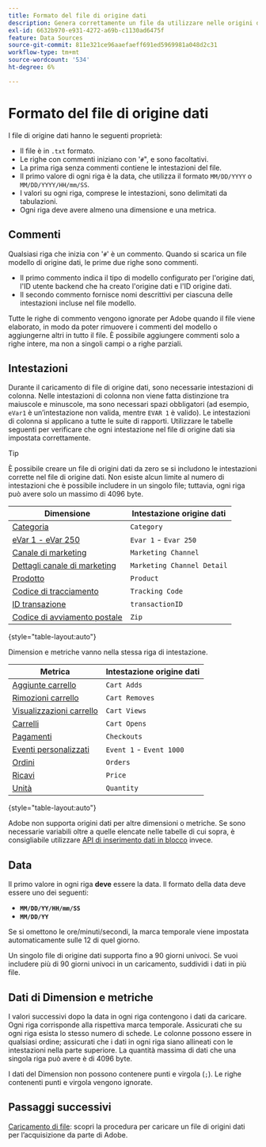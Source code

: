 ```yaml
---
title: Formato del file di origine dati
description: Genera correttamente un file da utilizzare nelle origini dati.
exl-id: 6632b970-e931-4272-a69b-c1130ad6475f
feature: Data Sources
source-git-commit: 811e321ce96aaefaeff691ed5969981a048d2c31
workflow-type: tm+mt
source-wordcount: '534'
ht-degree: 6%

---
```


# Formato del file di origine dati

I file di origine dati hanno le seguenti proprietà:

* Il file è in `.txt` formato.
* Le righe con commenti iniziano con &#39;`#`&quot;, e sono facoltativi.
* La prima riga senza commenti contiene le intestazioni del file.
* Il primo valore di ogni riga è la data, che utilizza il formato `MM/DD/YYYY` o `MM/DD/YYYY/HH/mm/SS`.
* I valori su ogni riga, comprese le intestazioni, sono delimitati da tabulazioni.
* Ogni riga deve avere almeno una dimensione e una metrica.

## Commenti

Qualsiasi riga che inizia con &#39;`#`&#39; è un commento. Quando si scarica un file modello di origine dati, le prime due righe sono commenti.

* Il primo commento indica il tipo di modello configurato per l&#39;origine dati, l&#39;ID utente backend che ha creato l&#39;origine dati e l&#39;ID origine dati.
* Il secondo commento fornisce nomi descrittivi per ciascuna delle intestazioni incluse nel file modello.

Tutte le righe di commento vengono ignorate per Adobe quando il file viene elaborato, in modo da poter rimuovere i commenti del modello o aggiungerne altri in tutto il file. È possibile aggiungere commenti solo a righe intere, ma non a singoli campi o a righe parziali.

## Intestazioni

Durante il caricamento di file di origine dati, sono necessarie intestazioni di colonna. Nelle intestazioni di colonna non viene fatta distinzione tra maiuscole e minuscole, ma sono necessari spazi obbligatori (ad esempio, `eVar1` è un’intestazione non valida, mentre `EVAR 1` è valido). Le intestazioni di colonna si applicano a tutte le suite di rapporti. Utilizzare le tabelle seguenti per verificare che ogni intestazione nel file di origine dati sia impostata correttamente.

>[!TIP]
>
>È possibile creare un file di origini dati da zero se si includono le intestazioni corrette nel file di origine dati. Non esiste alcun limite al numero di intestazioni che è possibile includere in un singolo file; tuttavia, ogni riga può avere solo un massimo di 4096 byte.

| Dimensione | Intestazione origine dati |
| --- | --- |
| [Categoria](/help/components/dimensions/category.md) | `Category` |
| [eVar 1 - eVar 250](/help/components/dimensions/evar.md) | `Evar 1` - `Evar 250` |
| [Canale di marketing](/help/components/dimensions/marketing-channel.md) | `Marketing Channel` |
| [Dettagli canale di marketing](/help/components/dimensions/marketing-detail.md) | `Marketing Channel Detail` |
| [Prodotto](/help/components/dimensions/product.md) | `Product` |
| [Codice di tracciamento](/help/components/dimensions/tracking-code.md) | `Tracking Code` |
| [ID transazione](/help/implement/vars/page-vars/transactionid.md) | `transactionID` |
| [Codice di avviamento postale](/help/components/dimensions/zip-code.md) | `Zip` |

{style="table-layout:auto"}

Dimension e metriche vanno nella stessa riga di intestazione.

| Metrica | Intestazione origine dati |
| --- | --- |
| [Aggiunte carrello](/help/components/metrics/cart-additions.md) | `Cart Adds` |
| [Rimozioni carrello](/help/components/metrics/cart-removals.md) | `Cart Removes` |
| [Visualizzazioni carrello](/help/components/metrics/cart-views.md) | `Cart Views` |
| [Carrelli](/help/components/metrics/carts.md) | `Cart Opens` |
| [Pagamenti](/help/components/metrics/checkouts.md) | `Checkouts` |
| [Eventi personalizzati](/help/components/metrics/custom-events.md) | `Event 1` - `Event 1000` |
| [Ordini](/help/components/metrics/orders.md) | `Orders` |
| [Ricavi](/help/components/metrics/revenue.md) | `Price` |
| [Unità](/help/components/metrics/units.md) | `Quantity` |

{style="table-layout:auto"}

Adobe non supporta origini dati per altre dimensioni o metriche. Se sono necessarie variabili oltre a quelle elencate nelle tabelle di cui sopra, è consigliabile utilizzare [API di inserimento dati in blocco](https://developer.adobe.com/analytics-apis/docs/2.0/guides/endpoints/bulk-data-insertion/) invece.

## Data

Il primo valore in ogni riga **deve** essere la data. Il formato della data deve essere uno dei seguenti:

* **`MM/DD/YY/HH/mm/SS`**
* **`MM/DD/YY`**

Se si omettono le ore/minuti/secondi, la marca temporale viene impostata automaticamente sulle 12 di quel giorno.

Un singolo file di origine dati supporta fino a 90 giorni univoci. Se vuoi includere più di 90 giorni univoci in un caricamento, suddividi i dati in più file.

## Dati di Dimension e metriche

I valori successivi dopo la data in ogni riga contengono i dati da caricare. Ogni riga corrisponde alla rispettiva marca temporale. Assicurati che su ogni riga esista lo stesso numero di schede. Le colonne possono essere in qualsiasi ordine; assicurati che i dati in ogni riga siano allineati con le intestazioni nella parte superiore. La quantità massima di dati che una singola riga può avere è di 4096 byte.

I dati del Dimension non possono contenere punti e virgola (`;`). Le righe contenenti punti e virgola vengono ignorate.

## Passaggi successivi

[Caricamento di file](file-upload.md): scopri la procedura per caricare un file di origini dati per l’acquisizione da parte di Adobe.
